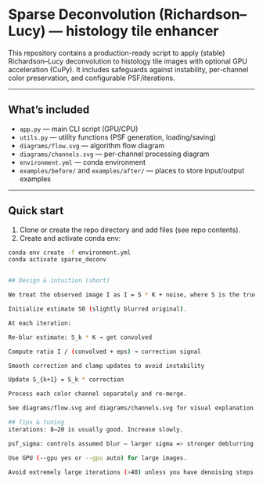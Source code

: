 # Sparse Deconvolution (Richardson–Lucy) — histology tile enhancer

This repository contains a production-ready script to apply (stable) Richardson–Lucy deconvolution to histology tile images with optional GPU acceleration (CuPy). It includes safeguards against instability, per-channel color preservation, and configurable PSF/iterations.

---

## What’s included

- `app.py` — main CLI script (GPU/CPU)
- `utils.py` — utility functions (PSF generation, loading/saving)
- `diagrams/flow.svg` — algorithm flow diagram
- `diagrams/channels.svg` — per-channel processing diagram
- `environment.yml` — conda environment
- `examples/before/` and `examples/after/` — places to store input/output examples

---

## Quick start

1. Clone or create the repo directory and add files (see repo contents).
2. Create and activate conda env:
```bash
conda env create -f environment.yml
conda activate sparse_deconv


## Design & intuition (short)

We treat the observed image I as I = S * K + noise, where S is the true image and K the PSF (Gaussian by default). The algorithm:

Initialize estimate S0 (slightly blurred original).

At each iteration:

Re-blur estimate: S_k * K → get convolved

Compute ratio I / (convolved + eps) → correction signal

Smooth correction and clamp updates to avoid instability

Update S_{k+1} = S_k * correction

Process each color channel separately and re-merge.

See diagrams/flow.svg and diagrams/channels.svg for visual explanation.

## Tips & tuning
iterations: 8–20 is usually good. Increase slowly.

psf_sigma: controls assumed blur — larger sigma => stronger deblurring.

Use GPU (--gpu yes or --gpu auto) for large images.

Avoid extremely large iterations (>40) unless you have denoising steps.
